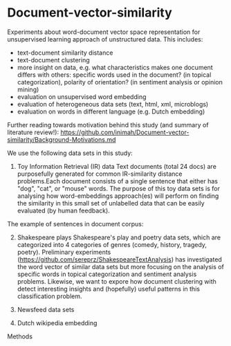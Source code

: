 # Document-vector-similarity

Experiments about word-document vector space representation for unsupervised learning approach of unstructured data. This includes:
- text-document similarity distance
- text-document clustering
- more insight on data, e.g. what characteristics makes one document differs with others: specific words used in the document? (in topical categorization), polarity of orientation? (in sentiment analysis or opinion mining)   
- evaluation on unsupervised word embedding
- evaluation of heterogeneous data sets (text, html, xml, microblogs)
- evaluation on words in different language (e.g. Dutch embedding)

Further reading towards motivation behind this study (and summary of literature review!): https://github.com/inimah/Document-vector-similarity/Background-Motivations.md

We use the following data sets in this study:

1. Toy Information Retrieval (IR) data
Text documents (total 24 docs) are purposefully generated for common IR-similarity distance problems.Each document consists of a single sentence that either has "dog", "cat", or "mouse" words. The purpose of this toy data sets is for analysing how word-embeddings approach(es) will perform on finding the similarity in this small set of unlabelled data that can be easily evaluated (by human feedback). 

The example of sentences in document corpus:
   
2. Shakespeare plays
Shakespeare's play and poetry data sets, which are categorized into 4 categories of genres (comedy, history, tragedy, poetry). Preliminary experiments (https://github.com/sereprz/ShakespeareTextAnalysis) has investigated the word vector of similar data sets but more focusing on the analysis of specific words in topical categorization and sentiment analysis problems. Likewise, we want to expore how document clustering with detect interesting insights and (hopefully) useful patterns in this classification problem.


3. Newsfeed data sets


3. Dutch wikipedia embedding


Methods
